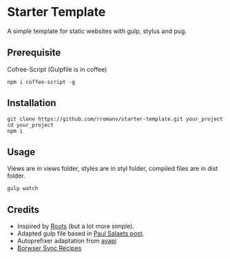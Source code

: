 # Starter Template

A simple template for static websites with gulp, stylus and pug.


Prerequisite
---

Cofree-Script (Gulpfile is in coffee)

    npm i coffee-script -g

Installation
---

	git clone https://github.com/rromanv/starter-template.git your_project
	cd your_project
	npm i


Usage
---

Views are in views folder, styles are in styl folder, compiled files are in dist folder.

	gulp watch

Credits
---

* Inspired by [Roots](http://roots.cx) (but a lot more simple).
* Adapted gulp file based in [Paul Salaets post](http://paulsalaets.com/posts/injecting-styles-in-page-with-browser-sync).
* Autoprefixer adaptation from [ayapi](https://gist.github.com/ayapi/26d299e4a61d9ac66036) 
* [Borwser Sync Recipes](https://github.com/BrowserSync/recipes)

